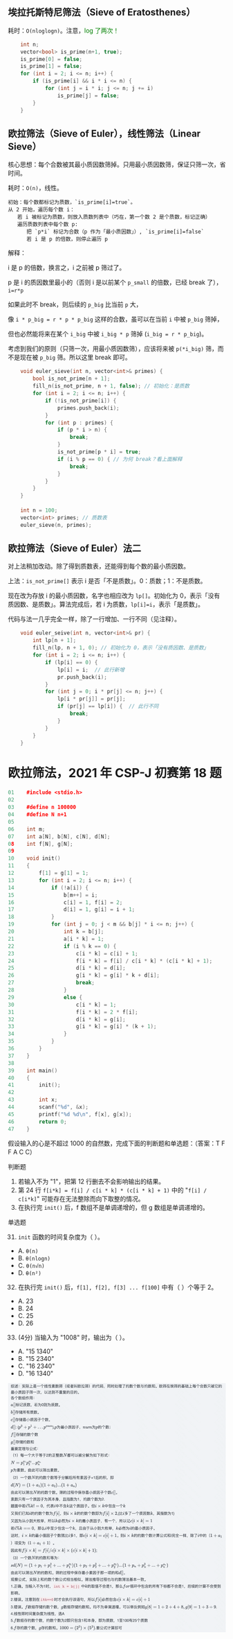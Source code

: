 ## 埃拉托斯特尼筛法（Sieve of Eratosthenes）

耗时：`O(nloglogn)`。注意，<font color="green">log 了两次！</font>

```cpp
    int n;
    vector<bool> is_prime(n+1, true);
    is_prime[0] = false;
    is_prime[1] = false;
    for (int i = 2; i <= n; i++) {
        if (is_prime[i] && i * i <= n) {
            for (int j = i * i; j <= n; j += i)
                is_prime[j] = false;
        }
    }
```

## 欧拉筛法（Sieve of Euler），线性筛法（Linear Sieve）

核心思想：每个合数被其最小质因数筛掉。只用最小质因数筛，保证只筛一次，省时间。

耗时：`O(n)`，线性。

```
初始：每个数都标记为质数，`is_prime[i]=true`。
从 2 开始，遍历每个数 i：
   若 i 被标记为质数，则放入质数列表中（巧在，第一个数 2 是个质数，标记正确）
   遍历质数列表中每个数 p:
      把 `p*i` 标记为合数（p 作为「最小质因数」）, `is_prime[i]=false`
      若 i 是 p 的倍数，则停止遍历 p
```

解释：

i 是 p 的倍数，换言之，i 之前被 p 筛过了。

p 是 i 的质因数里最小的（否则 i 是以前某个 `p_small` 的倍数，已经 break 了），`i=r*p`

如果此时不 break，则后续的 `p_big` 比当前 `p` 大，

像 `i * p_big = r * p * p_big` 这样的合数，虽可以在当前 `i` 中被 `p_big` 筛掉，

但也必然能将来在某个 `i_big` 中被 `i_big * p` 筛掉 (`i_big = r * p_big`)。

考虑到我们的原则（只筛一次，用最小质因数筛），应该将来被 `p(*i_big)` 筛，而不是现在被 `p_big` 筛。所以这里 break 即可。

```cpp
    void euler_sieve(int n, vector<int>& primes) {
        bool is_not_prime[n + 1];
        fill_n(is_not_prime, n + 1, false); // 初始化：是质数
        for (int i = 2; i <= n; i++) {
            if (!is_not_prime[i]) {
                primes.push_back(i);
            }
            for (int p : primes) {
                if (p * i > n) {
                    break;
                }
                is_not_prime[p * i] = true;
                if (i % p == 0) { // 为何 break？看上面解释
                    break;
                }
            }
        }
    }

    int n = 100;
    vector<int> primes; // 质数表
    euler_sieve(n, primes);
```

## 欧拉筛法（Sieve of Euler）法二

对上法稍加改动。除了得到质数表，还能得到每个数的最小质因数。

上法：`is_not_prime[]` 表示 i 是否「不是质数」。0：质数；1：不是质数。

现在改为存放 i 的最小质因数，名字也相应改为 `lp[]`。初始化为 0，表示「没有质因数、是质数」。算法完成后，若 i 为质数，`lp[i]=i`，表示「是质数」。

代码与法一几乎完全一样，除了一行增加、一行不同（见注释）。

```cpp
    void euler_seive(int n, vector<int>& pr) {
        int lp[n + 1];
        fill_n(lp, n + 1, 0); // 初始化为 0，表示「没有质因数、是质数」
        for (int i = 2; i <= n; i++) {
            if (lp[i] == 0) {
                lp[i] = i;  // 此行新增
                pr.push_back(i);
            }
            for (int j = 0; i * pr[j] <= n; j++) {
                lp[i * pr[j]] = pr[j];
                if (pr[j] == lp[i]) {  // 此行不同
                    break;
                }
            }
        }
    }
```

# 欧拉筛法，2021 年 CSP-J 初赛第 18 题

```cpp
01    #include <stdio.h>
02
03    #define n 100000
04    #define N n+1
05
06    int m;
07    int a[N], b[N], c[N], d[N];
08    int f[N], g[N];
09
10    void init() 
11    {
12        f[1] = g[1] = 1;
13        for (int i = 2; i <= n; i++) {
14            if (!a[i]) {
15                b[m++] = i;
16                c[i] = 1, f[i] = 2;
17                d[i] = 1, g[i] = i + 1;
18            }
19            for (int j = 0; j < m && b[j] * i <= n; j++) {
20                int k = b[j];
21                a[i * k] = 1;
22                if (i % k == 0) {
23                    c[i * k] = c[i] + 1;
24                    f[i * k] = f[i] / c[i * k] * (c[i * k] + 1);
25                    d[i * k] = d[i];
26                    g[i * k] = g[i] * k + d[i];
27                    break;
28                }
29                else {
30                    c[i * k] = 1;
31                    f[i * k] = 2 * f[i];
32                    d[i * k] = g[i];
33                    g[i * k] = g[i] * (k + 1);
34                }
35            }
36        }
37    }
38
39    int main() 
40    {
41        init();
42        
43        int x;
44        scanf("%d", &x);
45        printf("%d %d\n", f[x], g[x]);
46        return 0;
47    }
```

假设输入的心是不超过 1000 的自然数，完成下面的判断题和单选题：（答案：T F F A C C）

判断题

1. 若输入不为 "1"，把第 12 行删去不会影响输出的结果。
2. 第 24 行 `f[i*k] = f[i] / c[i * k] * (c[i * k] + 1)` 中的 "`f[i] / c[i*k]`" 可能存在无法整除而向下取整的情况。
3. 在执行完 `init()` 后，f 数组不是单调递增的，但 g 数组是单调递增的。

单选题

31. `init` 函数的时间复杂度为（ ）。
- A. `θ(n)`
- B. `θ(nlogn)`
- C. `θ(n√n)`
- D. `θ(n²)`

32. 在执行完 `init()` 后，`f[1], f[2], f[3] ... f[100]` 中有（ ）个等于 2。
- A. 23
- B. 24
- C. 25
- D. 26

33. (4分) 当输入为 "1008" 时，输出为（ ）。
- A. "15 1340"
- B. "15 2340"
- C. "16 2340"
- D. "16 1340"

![pic](pics/cspj-2021-euler-sieve.png)
